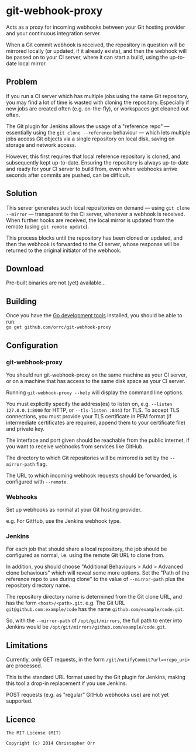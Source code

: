git-webhook-proxy
=================

Acts as a proxy for incoming webhooks between your Git hosting provider and your continuous integration server.

When a Git commit webhook is received, the repository in question will be mirrored locally (or updated, if it already exists), and then the webhook will be passed on to your CI server, where it can start a build, using the up-to-date local mirror.

Problem
-------
If you run a CI server which has multiple jobs using the same Git repository, you may find a lot of time is wasted with cloning the repository.  Especially if new jobs are created often (e.g. on-the-fly), or workspaces get cleaned out often.

The Git plugin for Jenkins allows the usage of a "reference repo" — essentially using the `git clone --reference` behaviour — which lets multiple jobs access Git objects via a single repository on local disk, saving on storage and network access.

However, this first requires that local reference repository is cloned, and subsequently kept up-to-date.
Ensuring the repository is always up-to-date and ready for your CI server to build from, even when webhooks arrive seconds after commits are pushed, can be difficult.

Solution
--------
This server generates such local repositories on demand — using `git clone --mirror` — transparent to the CI server, whenever a webhook is received.  When further hooks are received, the local mirror is updated from the remote (using `git remote update`).

This process blocks until the repository has been cloned or updated, and then the webhook is forwarded to the CI server, whose response will be returned to the original initiator of the webhook.

Download
--------
Pre-built binaries are not (yet) available...

Building
--------
Once you have the [Go development tools](http://golang.org/doc/install) installed, you should be able to run:  
`go get github.com/orrc/git-webhook-proxy`

Configuration
-------------
### git-webhook-proxy
You should run git-webhook-proxy on the same machine as your CI server, or on a machine that has access to the same disk space as your CI server.

Running `git-webhook-proxy --help` will display the command line options.

You must explicitly specify the address(es) to listen on, e.g. `--listen 127.0.0.1:8000` for HTTP, or `--tls-listen :8443` for TLS.
To accept TLS connections, you must provide your TLS certificate in PEM format (if intermediate certificates are required, append them to your certificate file) and private key.

The interface and port given should be reachable from the public internet, if you want to receive webhooks from services like GitHub.

The directory to which Git repositories will be mirrored is set by the `--mirror-path` flag.

The URL to which incoming webhook requests should be forwarded, is configured with `--remote`.

### Webhooks
Set up webhooks as normal at your Git hosting provider.

e.g. For GitHub, use the Jenkins webhook type.

### Jenkins
For each job that should share a local repository, the job should be configured as normal, i.e. using the remote Git URL to clone from.

In addition, you should choose "Additional Behaviours > Add > Advanced clone behaviours" which will reveal some more options.
Set the "Path of the reference repo to use during clone" to the value of `--mirror-path` plus the repository directory name.

The repository directory name is determined from the Git clone URL, and has the form `<host>/<path>.git`.
e.g. The Git URL `git@github.com:example/code` has the name `github.com/example/code.git`.

So, with the `--mirror-path` of `/opt/git/mirrors`, the full path to enter into Jenkins would be `/opt/git/mirrors/github.com/example/code.git`.

Limitations
-----------
Currently, only GET requests, in the form `/git/notifyCommit?url=<repo_uri>` are processed.

This is the standard URL format used by the Git plugin for Jenkins, making this tool a drop-in replacement if you use Jenkins.

POST requests (e.g. as "regular" GitHub webhooks use) are not yet supported.

Licence
-------
    The MIT License (MIT)

    Copyright (c) 2014 Christopher Orr
